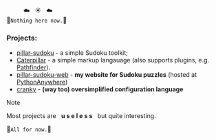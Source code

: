 &nbsp;&nbsp;&nbsp;&nbsp;&nbsp;&nbsp;&nbsp;&nbsp;&nbsp;&nbsp;☁️&nbsp;&nbsp;&nbsp;☀️&nbsp;&nbsp;&nbsp;☁️<br>
🌴`Nothing here now.`🌴<br>

### Projects:
+ [pillar-sudoku](https://github.com/Pugneum-H/pillar-sudoku) - a simple Sudoku toolkit;
+ [Caterpillar](https://github.com/Pugneum-H/Caterpillar) - a simple markup langauage (also supports plugins, e.g. [Pathfinder](https://github.com/Pugneum-H/Pathfinder)).
+ [pillar-sudoku-web](https://github.com/Pugneum-H/pillar-sudoku-web) - **my website for Sudoku puzzles** (hosted at [PythonAnywhere](https://pugneumh.pythonanywhere.com/))
+ [cranky](https://github.com/Pugneum-H/cranky-cfg) - **(way too) oversimplified configuration language**


> [!NOTE]
> Most projects are &nbsp;&nbsp;**u s e l e s s**&nbsp;&nbsp; but quite interesting.

 🌊`All for now.`🌊
